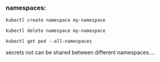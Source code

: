 ### namespaces:

`kubectl create namespace my-namespace`

`kubectl delete namespace my-namespace`

`kubectl get pod --all-namespaces`

secrets not can be shared between different namespaces....
